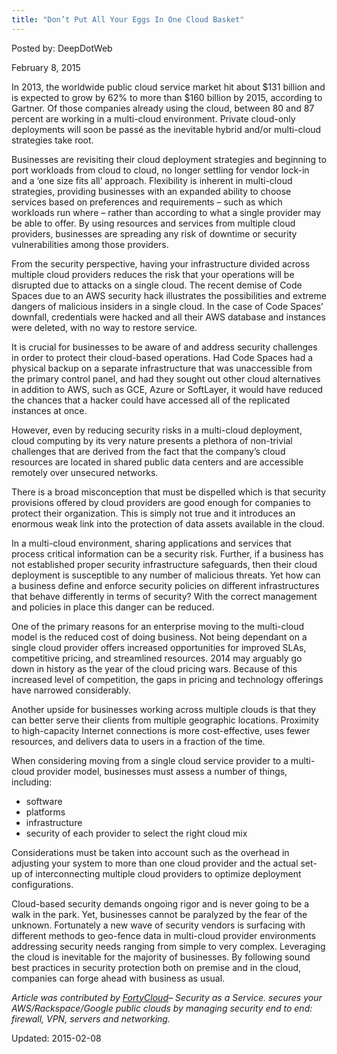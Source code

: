 ```yaml
---
title: "Don’t Put All Your Eggs In One Cloud Basket"
---
```


Posted by: DeepDotWeb 

<span>February 8, 2015</span>


<p>In 2013, the worldwide public cloud service market hit about $131 billion and is expected to grow by 62% to more than $160 billion by 2015, according to Gartner. Of those companies already using the cloud, between 80 and 87 percent are working in a multi-cloud environment. Private cloud-only deployments will soon be passé as the inevitable hybrid and/or multi-cloud strategies take root.</p>
<p>Businesses are revisiting their cloud deployment strategies and beginning to port workloads from cloud to cloud, no longer settling for vendor lock-in and a ‘one size fits all’ approach. Flexibility is inherent in multi-cloud strategies, providing businesses with an expanded ability to choose services based on preferences and requirements – such as which workloads run where – rather than according to what a single provider may be able to offer. By using resources and services from multiple cloud providers, businesses are spreading any risk of downtime or security vulnerabilities among those providers.</p>
<p>From the security perspective, having your infrastructure divided across multiple cloud providers reduces the risk that your operations will be disrupted due to attacks on a single cloud. The recent demise of Code Spaces due to an AWS security hack illustrates the possibilities and extreme dangers of malicious insiders in a single cloud. In the case of Code Spaces’ downfall, credentials were hacked and all their AWS database and instances were deleted, with no way to restore service.</p>
<p>It is crucial for businesses to be aware of and address security challenges in order to protect their cloud-based operations. Had Code Spaces had a physical backup on a separate infrastructure that was unaccessible from the primary control panel, and had they sought out other cloud alternatives in addition to AWS, such as GCE, Azure or SoftLayer, it would have reduced the chances that a hacker could have accessed all of the replicated instances at once.</p>
<p>However, even by reducing security risks in a multi-cloud deployment, cloud computing by its very nature presents a plethora of non-trivial challenges that are derived from the fact that the company&#8217;s cloud resources are located in shared public data centers and are accessible remotely over unsecured networks.</p>
<p>There is a broad misconception that must be dispelled which is that security provisions offered by cloud providers are good enough for companies to protect their organization. This is simply not true and it introduces an enormous weak link into the protection of data assets available in the cloud.</p>
<p>In a multi-cloud environment, sharing applications and services that process critical information can be a security risk. Further, if a business has not established proper security infrastructure safeguards, then their cloud deployment is susceptible to any number of malicious threats. Yet how can a business define and enforce security policies on different infrastructures that behave differently in terms of security? With the correct management and policies in place this danger can be reduced.</p>
<p>One of the primary reasons for an enterprise moving to the multi-cloud model is the reduced cost of doing business. Not being dependant on a single cloud provider offers increased opportunities for improved SLAs, competitive pricing, and streamlined resources. 2014 may arguably go down in history as the year of the cloud pricing wars. Because of this increased level of competition, the gaps in pricing and technology offerings have narrowed considerably.</p>
<p>Another upside for businesses working across multiple clouds is that they can better serve their clients from multiple geographic locations. Proximity to high-capacity Internet connections is more cost-effective, uses fewer resources, and delivers data to users in a fraction of the time.</p>
<p>When considering moving from a single cloud service provider to a multi-cloud provider model, businesses must assess a number of things, including:</p>
<ul>
<li>software</li>
<li>platforms</li>
<li>infrastructure</li>
<li>security of each provider to select the right cloud mix</li>
</ul>
<p>Considerations must be taken into account such as the overhead in adjusting your system to more than one cloud provider and the actual set-up of interconnecting multiple cloud providers to optimize deployment configurations.</p>
<p>Cloud-based security demands ongoing rigor and is never going to be a walk in the park. Yet, businesses cannot be paralyzed by the fear of the unknown. Fortunately a new wave of security vendors is surfacing with different methods to geo-fence data in multi-cloud provider environments addressing security needs ranging from simple to very complex. Leveraging the cloud is inevitable for the majority of businesses. By following sound best practices in security protection both on premise and in the cloud, companies can forge ahead with business as usual.</p>
<p><em>Article was contributed by <a href="http://fortycloud.com">FortyCloud</a>&#8211; <span class="st"><span dir="ltr">Security as a Service. secures your AWS/Rackspace/Google public clouds by managing security end to end: firewall, VPN, servers and networking.</span></span></em></p>

Updated: 2015-02-08